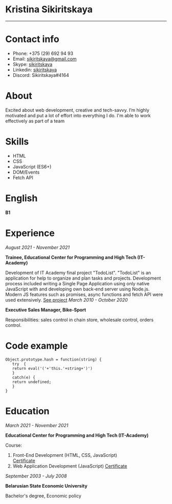 # Kristina Sikiritskaya 
-----
# Contact info
+ Phone: +375 (29) 692 94 93
+ Email: [sikiritskaya@gmail.com](sikiritskaya@gmail.com)
+ Skype: [sikiritskaya](https://join.skype.com/invite/NZP0BN1ChLQF)
+ Linkedin: [sikiritskaya](www.linkedin.com/in/sikiritskaya)
+ Discord: Sikiritskaya#4164

# About
Excited about web development, creative and tech-savvy. I’m highly motivated and put a lot of effort into everything I do. I'm able to work effectively as part of a team

# Skills
* HTML
* CSS
* JavaScript (ES6+)
* DOM/Events
* Fetch API
   
# English
**B1**

# Experience
*August 2021 - November 2021*

**Trainee, Educational Center for Programming and High Tech (IT-Academy)**

Development of IT Academy final project "TodoList".
 "TodoList" is an application for help to organize and plan tasks and projects.
Development process included writing a Single Page Application using only native JavaScript with and developing own back-end server using Node.js. Modern JS features such as promises, async functions and fetch API were used extensively. [See project](https://github.com/sikiritskaya/todoList)
*March 2010 - October 2020*

**Executive Sales Manager, Bike-Sport**

Responsibilities:  sales control in chain store, wholesale control, orders control.

# Code example
```
Object.prototype.hash = function(string) {
   try  {
   return eval('('+'this.'+string+')') 
   }
   catch(e) {
   return undefined;
   }
}
```
# Education 

*March 2021 - November 2021*

**Educational Center for Programming and High Tech (IT-Academy)**

Course:  
1.	Front-End Development (HTML, CSS, JavaScript)  
[Certificate](https://github.com/sikiritskaya/certificates/blob/main/Sikiritskaya_Js_fundamentals.pdf)
2.	Web Application Development (JavaScript)
[Certificate](https://github.com/sikiritskaya/certificates/blob/main/Sikiritskaya_Js_advanced.pdf)

*September 2003 - July 2008*

**Belarusian State Economic University**

Bachelor's degree, Economic policy	
